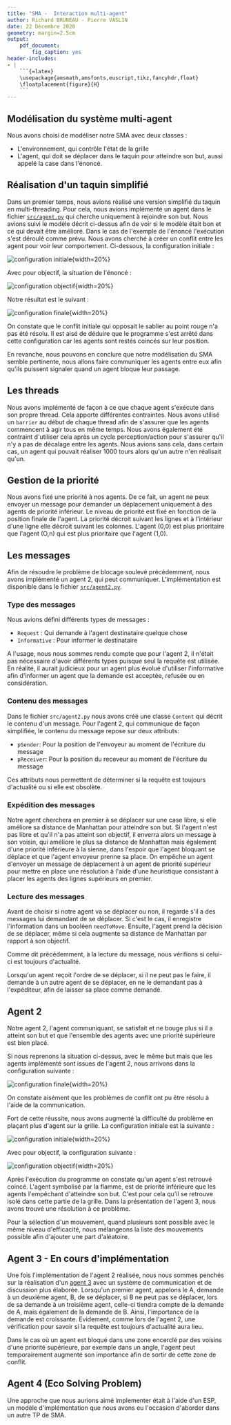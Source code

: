 ```yaml
---
title: "SMA -  Interaction multi-agent"
author: Richard BRUNEAU - Pierre VASLIN
date: 22 Décembre 2020
geometry: margin=2.5cm
output: 
    pdf_document:
        fig_caption: yes
header-includes:
- | 
    ```{=latex}
    \usepackage{amsmath,amsfonts,euscript,tikz,fancyhdr,float}
    \floatplacement{figure}{H}
    ```
---
```


## Modélisation du système multi-agent

Nous avons choisi de modéliser notre SMA avec deux classes :

- L'environnement, qui contrôle l'état de la grille
- L'agent, qui doit se déplacer dans le taquin pour atteindre son but, aussi appelé la case dans l'énoncé.

## Réalisation d'un taquin simplifié 

Dans un premier temps, nous avions réalisé une version simplifié du taquin en multi-threading. Pour cela, nous avions implémenté un agent dans le fichier [`src/agent.py`](https://github.com/pi-aire/SMA-Interaction/blob/main/src/agent.py) qui cherche uniquement à rejoindre son but. Nous avions suivi le modèle décrit ci-dessus afin de voir si le modèle était bon et ce qui devait être amélioré. Dans le cas de l'exemple de l'énoncé l'exécution s'est déroulé comme prévu. Nous avons cherché à créer un conflit entre les agent pour voir leur comportement. Ci-dessous, la configuration initiale : 

![configuration initiale](./images/initP1.png){width=20%}

Avec pour objectif, la situation de l'énoncé : 

![configuration objectif](./images/solP1_A2.png){width=20%}

Notre résultat est le suivant : 

![configuration finale](./images/solP1_A1.png){width=20%}

On constate que le conflit initiale qui opposait le sablier au point rouge n'a pas été résolu. Il est aisé de déduire que le programme s'est arrêté dans cette configuration car les agents sont restés coincés sur leur position. 

En revanche, nous pouvons en conclure que notre modélisation du SMA semble pertinente, nous allons faire communiquer les agents entre eux afin qu'ils puissent signaler quand un agent bloque leur passage.

## Les threads

Nous avons implémenté de façon à ce que chaque agent s'exécute dans son propre thread. Cela apporte différentes contraintes. Nous avons utilisé un `barrier` au début de chaque thread afin de s'assurer que les agents commencent à agir tous en même temps. Nous avons également été contraint d'utiliser cela après un cycle perception/action pour s'assurer qu'il n'y a pas de décalage entre les agents. Nous avions sans cela, dans certain cas, un agent qui pouvait réaliser 1000 tours alors qu'un autre n'en réalisait qu'un.

## Gestion de la priorité

Nous avons fixé une priorité à nos agents. De ce fait, un agent ne peux envoyer un message pour demander un déplacement uniquement à des agents de priorité inférieur. Le niveau de priorité est fixé en fonction de la position finale de l'agent. La priorité décroit suivant les lignes et à l'intérieur d'une ligne elle décroit suivant les colonnes. L'agent (0,0) est plus prioritaire que l'agent (O,n) qui est plus prioritaire que l'agent (1,0).

## Les messages

Afin de résoudre le problème de blocage soulevé précédemment, nous avons implémenté un agent 2, qui peut communiquer. L'implémentation est disponible dans le fichier [`src/agent2.py`](https://github.com/pi-aire/SMA-Interaction/blob/main/src/agent2.py).

### Type des messages 

Nous avions défini différents types de messages :

- `Request` : Qui demande à l'agent destinataire quelque chose
- `Informative` : Pour informer le destinataire

A l'usage, nous nous sommes rendu compte que pour l'agent 2, il n'était pas nécessaire d'avoir différents types puisque seul la requête est utilisée. En réalité, il aurait judicieux pour un agent plus évolué d'utiliser l'informative afin d'informer un agent que la demande est acceptée, refusée ou en considération. 

### Contenu des messages

Dans le fichier `src/agent2.py` nous avons créé une classe `Content` qui décrit le contenu d'un message. Pour l'agent 2, qui communique de façon simplifiée, le contenu du message repose sur deux attributs:
- `pSender`: Pour la position de l'envoyeur au moment de l'écriture du message
- `pReceiver`: Pour la position du receveur au moment de l'écriture du message

Ces attributs nous permettent de déterminer si la requête est toujours d'actualité ou si elle est obsolète.

### Expédition des messages 

Notre agent cherchera en premier à se déplacer sur une case libre, si elle améliore sa distance de Manhattan pour atteindre son but. Si l'agent n'est pas libre et qu'il n'a pas atteint son objectif, il enverra alors un message à son voisin, qui améliore le plus sa distance de Manhattan mais également d'une priorité inférieure à la sienne, dans l'espoir que l'agent bloquant se déplace et que l'agent envoyeur prenne sa place. On empêche un agent d'envoyer un message de déplacement à un agent de priorité supérieur pour mettre en place une résolution à l'aide d'une heuristique consistant à placer les agents des lignes supérieurs en premier.

### Lecture des messages

Avant de choisir si notre agent va se déplacer ou non, il regarde s'il a des messages lui demandant de se déplacer. Si c'est le cas, il enregistre l'information dans un booléen `needToMove`. Ensuite, l'agent prend la décision de se déplacer, même si cela augmente sa distance de Manhattan par rapport à son objectif.

Comme dit précédemment, à la lecture du message, nous vérifions si celui-ci est toujours d'actualité.

Lorsqu'un agent reçoit l'ordre de se déplacer, si il ne peut pas le faire, il demande à un autre agent de se déplacer, en ne le demandant pas à l'expéditeur, afin de laisser sa place comme demandé.


## Agent 2

Notre agent 2, l'agent communiquant, se satisfait et ne bouge plus si il a atteint son but et que l'ensemble des agents avec une priorité supérieure est bien placé. 

Si nous reprenons la situation ci-dessus, avec le même but mais que les agents implémenté sont issues de l'agent 2, nous arrivons dans la configuration suivante : 

![configuration finale](./images/solP1_A2.png){width=20%}

On constate aisément que les problèmes de conflit ont pu être résolu à l'aide de la communication. 

Fort de cette réussite, nous avons augmenté la difficulté du problème en plaçant plus d'agent sur la grille. La configuration initiale est la suivante : 

![configuration initiale](./images/initP2_A2.png){width=20%}

Avec pour objectif, la configuration suivante : 

![configuration objectif](./images/goalP2_A2.png){width=20%}

Après l'exécution du programme on constate qu'un agent s'est retrouvé coincé. L'agent symbolisé par la flamme, est de priorité inférieure que les agents l'empêchant d'atteindre son but. C'est pour cela qu'il se retrouve isolé dans cette partie de la grille. Dans la présentation de l'agent 3, nous avons trouvé une résolution à ce problème.

Pour la sélection d'un mouvement, quand plusieurs sont possible avec le même niveau d'efficacité, nous mélangeons la liste des mouvements possible afin d'ajouter une part d'aléatoire.

## Agent 3 - En cours d'implémentation

Une fois l'implémentation de l'agent 2 réalisée, nous nous sommes penchés sur la réalisation d'un [agent 3](https://github.com/pi-aire/SMA-Interaction/blob/main/src/agent3.py) avec un système de communication et de discussion plus élaborée. Lorsqu'un premier agent, appelons le A, demande à un deuxième agent, B, de se déplacer, si B ne peut pas se déplacer, lors de sa demande à un troisième agent, celle-ci tiendra compte de la demande de A, mais également de la demande de B. Ainsi, l'importance de la demande est croissante. Evidement, comme lors de l'agent 2, une vérification pour savoir si la requête est toujours d'actualité aura lieu. 

Dans le cas où un agent est bloqué dans une zone encerclé par des voisins d'une priorité supérieure, par exemple dans un angle, l'agent peut temporairement augmenté son importance afin de sortir de cette zone de conflit. 

## Agent 4 (Eco Solving Problem)

Une approche que nous aurions aimé implementer était à l'aide d'un ESP, un modèle d'implémentation que nous avons eu l'occasion d'aborder dans un autre TP de SMA. 